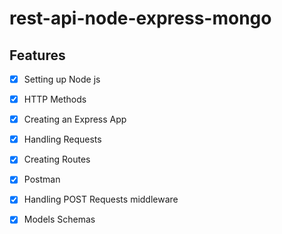 # rest-api-node-express-mongo

## Features
- [x] Setting up Node js
- [x] HTTP Methods
- [x] Creating an Express App
- [x] Handling Requests
- [x] Creating Routes
- [x] Postman
- [x] Handling POST Requests middleware
- [x] Models Schemas




